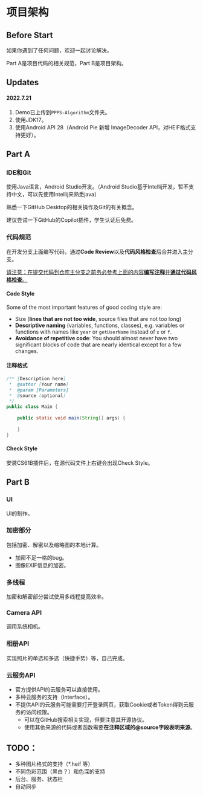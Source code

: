#  项目架构

## Before Start

如果你遇到了任何问题，欢迎一起讨论解决。

Part A是项目代码的相关规范，Part B是项目架构。

## Updates

#### 2022.7.21

1. Demo已上传到`PPPS-Algorithm`文件夹。
2. 使用JDK17。
3. 使用Android API 28（Android Pie 新增 ImageDecoder API，对HEIF格式支持更好）。

## Part A

### IDE和Git

使用Java语言，Android Studio开发。（Android Studio基于Intellij开发，暂不支持中文，可以先使用Intellij来熟悉java）

熟悉一下GitHub Desktop的相关操作及Git的有关概念。

建议尝试一下GitHub的Copilot插件，学生认证后免费。

### 代码规范

在开发分支上面编写代码，通过**Code Review**以及**代码风格检查**后合并进入主分支。

<u>请注意：在提交代码到仓库主分支之前务必参考上面的内容**编写注释**并**通过代码风格检查**。</u>

#### Code Style

Some of the most important features of good coding style are:

- Size (**lines that are not too wide**, source files that are not too long)
- **Descriptive naming** (variables, functions, classes), e.g. variables or functions with names like `year` or `getUserName` instead of `x` or `f`.
- **Avoidance of repetitive code**: You should almost never have two significant blocks of code that are nearly identical except for a few changes.

#### 注释格式

```java
/** [Description here]
 *  @author [Your name]
 *  @param [Parameters]
 *  @source (optional)
 */
public class Main {
    
    public static void main(String[] args) {
        
    }
}
```

#### Check Style

安装CS61B插件后，在源代码文件上右键会出现Check Style。

## Part B

### UI

UI的制作。

### 加密部分

包括加密、解密以及缩略图的本地计算。

- 加密不足一格的bug。
- 图像EXIF信息的加密。

### 多线程

加密和解密部分尝试使用多线程提高效率。

### Camera API

调用系统相机。

### 相册API

实现照片的单选和多选（快捷手势）等，自己完成。

### 云服务API

- 官方提供API的云服务可以直接使用。
- 多种云服务的支持（Interface）。
- 不提供API的云服务可能需要打开登录网页，获取Cookie或者Token得到云服务的访问权限。
  - 可以在GitHub搜索相关实现，但要注意其开源协议。
  - 使用其他来源的代码或者函数需要**在注释区域的@source字段表明来源**。

## TODO：

- 多种图片格式的支持（*.heif 等）
- 不同色彩范围（黑白？）和色深的支持
- 后台、服务、状态栏
- 自动同步
